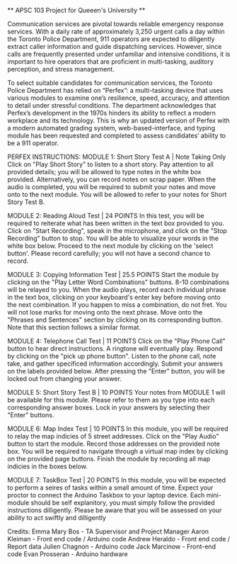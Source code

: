 ** APSC 103 Project for Queeen's University ** 

Communication services are pivotal towards reliable emergency response services. With a daily rate of approximately 3,250 urgent calls a day within the Toronto Police 
Department, 911 operators are expected to diligently extract caller information and guide dispatching services. However, since calls are frequently presented under unfamiliar 
and intensive conditions, it is important to hire operators that are proficient in multi-tasking, auditory perception, and stress management.

To select suitable candidates for communication services, the Toronto Police Department has relied on “Perfex”: a multi-tasking device that uses various modules to 
examine one’s resilience, speed, accuracy, and attention to detail under stressful conditions. The department acknowledges that Perfex’s development in the 1970s hinders 
its ability to reflect a modern workplace and its technology. This is why an updated version of Perfex with a modern automated grading system, web-based-interface, and 
typing module has been requested and completed to assess candidates’ ability to be a 911 operator.

PERFEX INSTRUCTIONS:
MODULE 1: Short Story Test A | Note Taking Only
Click on "Play Short Story" to listen to a short story. Pay attention to all provided details; you will be allowed to type notes in the white box provided. 
Alternatively, you can record notes on scrap paper. When the audio is completed, you will be required to submit your notes and move onto to the next module. 
You will be allowed to refer to your notes for Short Story Test B.

MODULE 2: Reading Aloud Test | 24 POINTS
In this test, you will be required to reiterate what has been written in the text box provided to you. Click on "Start Recording", speak in the microphone, and click 
on the "Stop Recording" button to stop. You will be able to visualize your words in the white box below. Proceed to the next module by clicking on the 'select button'.
Please record carefully; you will not have a second chance to record.

MODULE 3: Copying Information Test | 25.5 POINTS
Start the module by clicking on the "Play Letter Word Combinations" buttons. 8-10 combinations will be relayed to you. When the audio plays, record each individual 
phrase in the text box, clicking on your keyboard's enter key before moving onto the next combination. If you happen to miss a combination, do not fret. You will not 
lose marks for moving onto the next phrase. Move onto the "Phrases and Sentences" section by clicking on its corresponding button. Note that this section follows a 
similar format.

MODULE 4: Telephone Call Test | 11 POINTS
Click on the "Play Phone Call" button to hear direct instructions. A ringtone will eventually play. Respond by clicking on the "pick up phone button". Listen to the 
phone call, note take, and gather specificed information accordingly. Submit your answers on the labels provided below. After pressing the "Enter" button, you will be 
locked out from changing your answer.

MODULE 5: Short Story Test B | 10 POINTS
Your notes from MODULE 1 will be available for this module. Please refer to them as you type into each corresponding answer boxes. Lock in your answers by selecting their 
"Enter" buttons.

MODULE 6: Map Index Test | 10 POINTS
In this module, you will be required to relay the map indicies of 5 street addresses. Click on the "Play Audio" button to start the module. Record those addresses 
on the provided note box. You will be required to navigate through a virtual map index by clicking on the provided page buttons. Finish the module by recording all 
map indicies in the boxes below.

MODULE 7: TaskBox Test | 20 POINTS
In this module, you will be expected to perform a seires of tasks within a small amount of time. Expect your proctor to connect the Arduino Taskbox to your laptop device.
Each mini-module should be self explanitory, you must simply follow the provided instructions dilligently. Please be aware that you will be assessed on your ability to act 
swiftly and dilligently

Credits:
Emma Mary Bos - TA Supervisor and Project Manager
Aaron Kleiman - Front end code / Arduino code
Andrew Heraldo - Front end code / Report data
Julien Chagnon - Arduino code 
Jack Marcinow - Front-end code
Evan Prosseran - Arduino hardware
